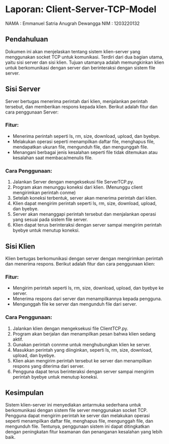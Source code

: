 # Laporan: Client-Server-TCP-Model
NAMA : Emmanuel Satria Anugrah Dewangga  NIM : 1203220132

## Pendahuluan
Dokumen ini akan menjelaskan tentang sistem klien-server yang menggunakan socket TCP untuk komunikasi. Terdiri dari dua bagian utama, yaitu sisi server dan sisi klien. Tujuan utamanya adalah memungkinkan klien untuk berkomunikasi dengan server dan berinteraksi dengan sistem file server.

## Sisi Server
Server bertugas menerima perintah dari klien, menjalankan perintah tersebut, dan memberikan respons kepada klien. Berikut adalah fitur dan cara penggunaan Server:

### Fitur:
- Menerima perintah seperti ls, rm, size, download, upload, dan byebye.
- Melakukan operasi seperti menampilkan daftar file, menghapus file, mendapatkan ukuran file, mengunduh file, dan mengunggah file.
- Menangani berbagai jenis kesalahan seperti file tidak ditemukan atau kesalahan saat membaca/menulis file.

### Cara Penggunaan:
1. Jalankan Server dengan mengeksekusi file ServerTCP.py.
2. Program akan menunggu koneksi dari klien. (Menunggu client mengirimkan perintah conme)
3. Setelah koneksi terbentuk, server akan menerima perintah dari klien.
4. Klien dapat mengirim perintah seperti ls, rm, size, download, upload, dan byebye.
5. Server akan menanggapi perintah tersebut dan menjalankan operasi yang sesuai pada sistem file server.
6. Klien dapat terus berinteraksi dengan server sampai mengirim perintah byebye untuk menutup koneksi.

## Sisi Klien
Klien bertugas berkomunikasi dengan server dengan mengirimkan perintah dan menerima respons. Berikut adalah fitur dan cara penggunaan klien:

### Fitur:
- Mengirim perintah seperti ls, rm, size, download, upload, dan byebye ke server.
- Menerima respons dari server dan menampilkannya kepada pengguna.
- Mengunggah file ke server dan mengunduh file dari server.

### Cara Penggunaan:
1. Jalankan klien dengan mengeksekusi file ClientTCP.py.
2. Program akan berjalan dan menampilkan pesan bahwa klien sedang aktif.
3. Gunakan perintah connme untuk menghubungkan klien ke server.
4. Masukkan perintah yang diinginkan, seperti ls, rm, size, download, upload, dan byebye.
5. Klien akan mengirim perintah tersebut ke server dan menampilkan respons yang diterima dari server.
6. Pengguna dapat terus berinteraksi dengan server sampai mengirim perintah byebye untuk menutup koneksi.

## Kesimpulan
 Sistem klien-server ini menyediakan antarmuka sederhana untuk berkomunikasi dengan sistem file server menggunakan socket TCP. Pengguna dapat mengirim perintah ke server dan melakukan operasi seperti menampilkan daftar file, menghapus file, mengunggah file, dan mengunduh file. Tentunya, penggunaan sistem ini dapat ditingkatkan dengan peningkatan fitur keamanan dan penanganan kesalahan yang lebih baik.
